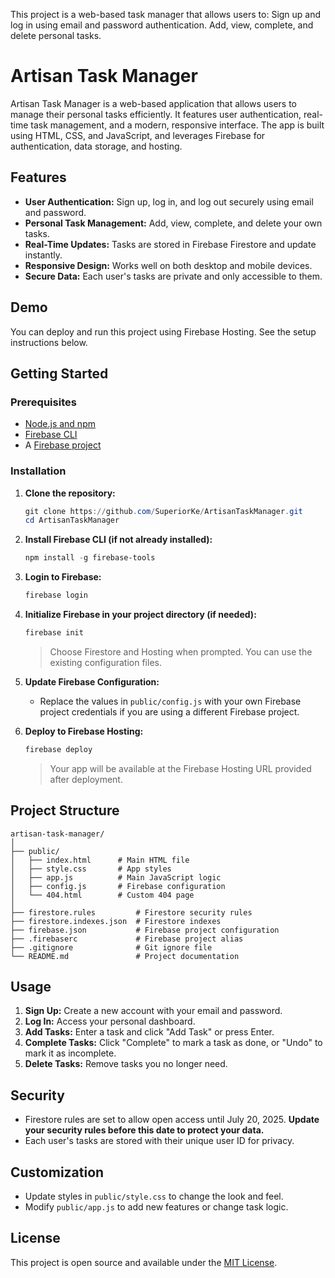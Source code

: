 This project is a web-based task manager that allows users to:  Sign up and log in using email and password authentication. Add, view, complete, and delete personal tasks.
# Artisan Task Manager

Artisan Task Manager is a web-based application that allows users to manage their personal tasks efficiently. It features user authentication, real-time task management, and a modern, responsive interface. The app is built using HTML, CSS, and JavaScript, and leverages Firebase for authentication, data storage, and hosting.

## Features

- **User Authentication:** Sign up, log in, and log out securely using email and password.
- **Personal Task Management:** Add, view, complete, and delete your own tasks.
- **Real-Time Updates:** Tasks are stored in Firebase Firestore and update instantly.
- **Responsive Design:** Works well on both desktop and mobile devices.
- **Secure Data:** Each user's tasks are private and only accessible to them.

## Demo

You can deploy and run this project using Firebase Hosting. See the setup instructions below.

## Getting Started

### Prerequisites

- [Node.js and npm](https://nodejs.org/)
- [Firebase CLI](https://firebase.google.com/docs/cli)
- A [Firebase project](https://console.firebase.google.com/)

### Installation

1. **Clone the repository:**

   ```powershell
   git clone https://github.com/SuperiorKe/ArtisanTaskManager.git
   cd ArtisanTaskManager
   ```

2. **Install Firebase CLI (if not already installed):**

   ```powershell
   npm install -g firebase-tools
   ```

3. **Login to Firebase:**

   ```powershell
   firebase login
   ```

4. **Initialize Firebase in your project directory (if needed):**

   ```powershell
   firebase init
   ```

   > Choose Firestore and Hosting when prompted. You can use the existing configuration files.

5. **Update Firebase Configuration:**

   - Replace the values in `public/config.js` with your own Firebase project credentials if you are using a different Firebase project.

6. **Deploy to Firebase Hosting:**

   ```powershell
   firebase deploy
   ```

   > Your app will be available at the Firebase Hosting URL provided after deployment.

## Project Structure

```
artisan-task-manager/
│
├── public/
│   ├── index.html      # Main HTML file
│   ├── style.css       # App styles
│   ├── app.js          # Main JavaScript logic
│   ├── config.js       # Firebase configuration
│   └── 404.html        # Custom 404 page
│
├── firestore.rules         # Firestore security rules
├── firestore.indexes.json  # Firestore indexes
├── firebase.json           # Firebase project configuration
├── .firebaserc             # Firebase project alias
├── .gitignore              # Git ignore file
└── README.md               # Project documentation
```

## Usage

1. **Sign Up:** Create a new account with your email and password.
2. **Log In:** Access your personal dashboard.
3. **Add Tasks:** Enter a task and click "Add Task" or press Enter.
4. **Complete Tasks:** Click "Complete" to mark a task as done, or "Undo" to mark it as incomplete.
5. **Delete Tasks:** Remove tasks you no longer need.

## Security

- Firestore rules are set to allow open access until July 20, 2025. **Update your security rules before this date to protect your data.**
- Each user's tasks are stored with their unique user ID for privacy.

## Customization

- Update styles in `public/style.css` to change the look and feel.
- Modify `public/app.js` to add new features or change task logic.

## License

This project is open source and available under the [MIT License](LICENSE).
